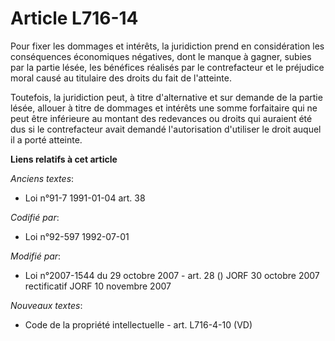 # Article L716-14

Pour fixer les dommages et intérêts, la juridiction prend en considération les conséquences économiques négatives, dont le
manque à gagner, subies par la partie lésée, les bénéfices réalisés par le contrefacteur et le préjudice moral causé au
titulaire des droits du fait de l'atteinte.

Toutefois, la juridiction peut, à titre d'alternative et sur demande de la partie lésée, allouer à titre de dommages et
intérêts une somme forfaitaire qui ne peut être inférieure au montant des redevances ou droits qui auraient été dus si le
contrefacteur avait demandé l'autorisation d'utiliser le droit auquel il a porté atteinte.

**Liens relatifs à cet article**

_Anciens textes_:

  - Loi n°91-7 1991-01-04 art. 38

_Codifié par_:

  - Loi n°92-597 1992-07-01

_Modifié par_:

  - Loi n°2007-1544 du 29 octobre 2007 - art. 28 () JORF 30 octobre 2007 rectificatif JORF 10 novembre 2007

_Nouveaux textes_:

  - Code de la propriété intellectuelle - art. L716-4-10 (VD)

